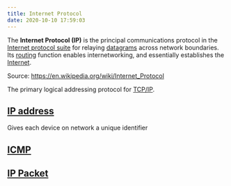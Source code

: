 ```yaml
---
title: Internet Protocol
date: 2020-10-10 17:59:03
---
```


The **Internet Protocol (IP)** is the principal communications protocol in the
[Internet protocol suite](2021-06-15--06-19-15Z--internet_protocol_suite.md) for 
relaying [datagrams](2021-06-15--06-35-50Z--datagram.md) across network 
boundaries. Its [routing](2020-11-05--13-08-48Z--routing.md) function enables 
internetworking, and essentially
establishes the [Internet](2021-06-15--06-38-48Z--internet.md). 

Source: https://en.wikipedia.org/wiki/Internet_Protocol

The primary logical addressing protocol for [TCP/IP](20201006074410-tcp_ip_model.md).

## [IP address](2020-10-10--18-03-22Z--ip_address.md)

Gives each device on network a unique identifier

## [ICMP](2020-10-21--12-48-07Z--icmp.md)
## [IP Packet](2020-10-10--18-24-24Z--packet.md)
